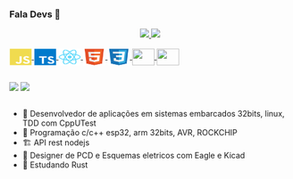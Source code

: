 ### Fala Devs 👋

<div align="center">
  <a href="https://github.com/kleysoncastro">
  <img height="180em" src="https://github-readme-stats.vercel.app/api?username=kleysoncastro&show_icons=true&theme=dracula&include_all_commits=true&count_private=true"/>
  <img height="180em" src="https://github-readme-stats.vercel.app/api/top-langs/?username=kleysoncastro&layout=compact&langs_count=7&theme=dracula"/>
</div>
  <div style="display: inline_block"><br>
  <img align="center" alt="Rafa-Js" height="30" width="40" src="https://raw.githubusercontent.com/devicons/devicon/master/icons/javascript/javascript-plain.svg">
  <img align="center" alt="Rafa-Ts" height="30" width="40" src="https://raw.githubusercontent.com/devicons/devicon/master/icons/typescript/typescript-plain.svg">
  <img align="center" alt="Rafa-React" height="30" width="40" src="https://raw.githubusercontent.com/devicons/devicon/master/icons/react/react-original.svg">
  <img align="center" alt="Rafa-HTML" height="30" width="40" src="https://raw.githubusercontent.com/devicons/devicon/master/icons/html5/html5-original.svg">
  <img align="center" alt="Rafa-CSS" height="30" width="40" src="https://raw.githubusercontent.com/devicons/devicon/master/icons/css3/css3-original.svg">
    <img align='center' height="30" width="40" src="https://cdn.jsdelivr.net/gh/devicons/devicon/icons/debian/debian-original.svg" />
    <img align='center' height="30" width="40" src="https://cdn.jsdelivr.net/gh/devicons/devicon/icons/rust/rust-plain.svg" />
    
</div>
  
##
  <div>

  <a href="https://www.linkedin.com/in/kleyson-castro" target="_blank"><img src="https://img.shields.io/badge/-LinkedIn-%230077B5?style=for-the-badge&logo=linkedin&logoColor=white" target="_blank"></a> 
    <a href="https://areadodev.blogspot.com/" target="_blank"><img src="https://img.shields.io/badge/Blogger-FF5722?style=for-the-badge&logo=blogger&logoColor=white" target="_blank"></a> 
  </div>
  
##
- 🔭 Desenvolvedor de aplicações em sistemas embarcados 32bits, linux, TDD com CppUTest
- 🌱 Programação c/c++ esp32, arm 32bits, AVR, ROCKCHIP
- :building_construction: API rest nodejs 
- :bricks: Designer de PCD e Esquemas eletricos com Eagle e Kicad
- 👯 Estudando Rust


